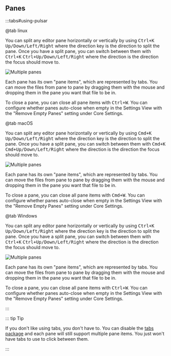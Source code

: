 ## Panes

:::tabs#using-pulsar

@tab linux

You can split any editor pane horizontally or vertically by using
<kbd>Ctrl+K</kbd> <kbd>Up/Down/Left/Right</kbd> where the direction key is the
direction to split the pane. Once you have a split pane, you can switch between
them with <kbd>Ctrl+K</kbd> <kbd>Ctrl+Up/Down/Left/Right</kbd> where the
direction is the direction the focus should move to.

![Multiple panes](@images/atom/panes.png "Multiple panes")

Each pane has its own "pane items", which are represented by tabs. You can move
the files from pane to pane by dragging them with the mouse and dropping them in
the pane you want that file to be in.

To close a pane, you can close all pane items with <kbd>Ctrl+W</kbd>. You can
configure whether panes auto-close when empty in the Settings View with the
"Remove Empty Panes" setting under Core Settings.

@tab macOS

You can split any editor pane horizontally or vertically by using
<kbd>Cmd+K</kbd> <kbd>Up/Down/Left/Right</kbd> where the direction key is the
direction to split the pane. Once you have a split pane, you can switch between
them with <kbd>Cmd+K</kbd> <kbd>Cmd+Up/Down/Left/Right</kbd> where the direction
is the direction the focus should move to.

![Multiple panes](@images/atom/panes.png "Multiple panes")

Each pane has its own "pane items", which are represented by tabs. You can move
the files from pane to pane by dragging them with the mouse and dropping them in
the pane you want that file to be in.

To close a pane, you can close all pane items with <kbd>Cmd+W</kbd>. You can
configure whether panes auto-close when empty in the Settings View with the
"Remove Empty Panes" setting under Core Settings.

@tab Windows

You can split any editor pane horizontally or vertically by using
<kbd>Ctrl+K</kbd> <kbd>Up/Down/Left/Right</kbd> where the direction key is the
direction to split the pane. Once you have a split pane, you can switch between
them with <kbd>Ctrl+K</kbd> <kbd>Ctrl+Up/Down/Left/Right</kbd> where the
direction is the direction the focus should move to.

![Multiple panes](@images/atom/panes.png "Multiple panes")

Each pane has its own "pane items", which are represented by tabs. You can move
the files from pane to pane by dragging them with the mouse and dropping them in
the pane you want that file to be in.

To close a pane, you can close all pane items with <kbd>Ctrl+W</kbd>. You can
configure whether panes auto-close when empty in the Settings View with the
"Remove Empty Panes" setting under Core Settings.

:::

::: tip Tip

If you don't like using tabs, you don't have to. You can disable the
[tabs package](https://github.com/pulsar-edit/tabs) and each pane will still support
multiple pane items. You just won't have tabs to use to click between them.

:::
